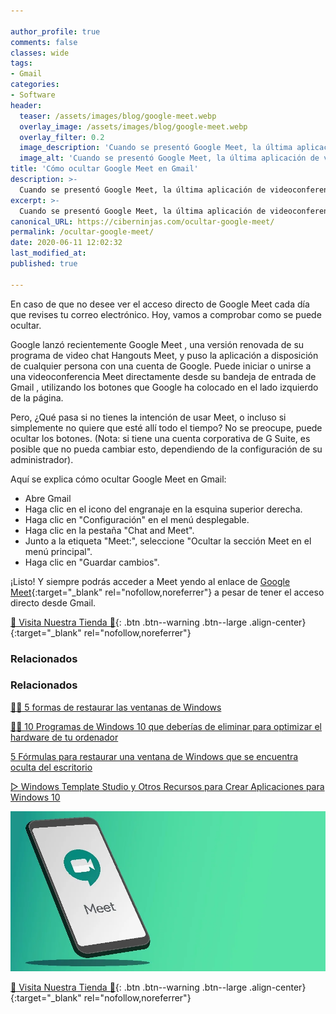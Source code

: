 ```yaml
---

author_profile: true
comments: false
classes: wide
tags:
- Gmail
categories:
- Software
header:
  teaser: /assets/images/blog/google-meet.webp
  overlay_image: /assets/images/blog/google-meet.webp
  overlay_filter: 0.2
  image_description: 'Cuando se presentó Google Meet, la última aplicación de videoconferencia de Google, apareció un acceso directo en Gmail. Si no quieres o necesitas eso allí, ahora puedes ocultarlo. Aquí está nuestra guía paso a paso sobre cómo hacerlo.'
  image_alt: 'Cuando se presentó Google Meet, la última aplicación de videoconferencia de Google, apareció un acceso directo en Gmail. Si no quieres o necesitas eso allí, ahora puedes ocultarlo. Aquí está nuestra guía paso a paso sobre cómo hacerlo.'
title: 'Cómo ocultar Google Meet en Gmail'
description: >-
  Cuando se presentó Google Meet, la última aplicación de videoconferencia de Google, apareció un acceso directo en Gmail. Si no quieres o necesitas eso allí, ahora puedes ocultarlo. Aquí está nuestra guía paso a paso sobre cómo hacerlo.
excerpt: >-
  Cuando se presentó Google Meet, la última aplicación de videoconferencia de Google, apareció un acceso directo en Gmail. Si no quieres o necesitas eso allí, ahora puedes ocultarlo. Aquí está nuestra guía paso a paso sobre cómo hacerlo.
canonical_URL: https://ciberninjas.com/ocultar-google-meet/
permalink: /ocultar-google-meet/
date: 2020-06-11 12:02:32
last_modified_at: 
published: true

---
```


En caso de que no desee ver el acceso directo de Google Meet cada día que revises tu correo electrónico. Hoy, vamos a comprobar como se puede ocultar.

Google lanzó recientemente Google Meet , una versión renovada de su programa de video chat Hangouts Meet, y puso la aplicación a disposición de cualquier persona con una cuenta de Google. Puede iniciar o unirse a una videoconferencia Meet directamente desde su bandeja de entrada de Gmail , utilizando los botones que Google ha colocado en el lado izquierdo de la página.

<script async src="https://pagead2.googlesyndication.com/pagead/js/adsbygoogle.js"></script>
<ins class="adsbygoogle"
     style="display:block; text-align:center;"
     data-ad-layout="in-article"
     data-ad-format="fluid"
     data-ad-client="ca-pub-9630764103400456"
     data-ad-slot="3229974124"></ins>
<script>
     (adsbygoogle = window.adsbygoogle || []).push({});
</script>

Pero, ¿Qué pasa si no tienes la intención de usar Meet, o incluso si simplemente no quiere que esté allí todo el tiempo? No se preocupe, puede ocultar los botones. (Nota: si tiene una cuenta corporativa de G Suite, es posible que no pueda cambiar esto, dependiendo de la configuración de su administrador).

Aquí se explica cómo ocultar Google Meet en Gmail:
- Abre Gmail
- Haga clic en el icono del engranaje en la esquina superior derecha.
- Haga clic en "Configuración" en el menú desplegable.
- Haga clic en la pestaña "Chat and Meet".
- Junto a la etiqueta "Meet:", seleccione "Ocultar la sección Meet en el menú principal".
- Haga clic en "Guardar cambios".

¡Listo! Y siempre podrás acceder a Meet yendo al enlace de [Google Meet](https://meet.google.com/){:target="_blank" rel="nofollow,noreferrer"} a pesar de tener el acceso directo desde Gmail.

[🎁 Visita Nuestra Tienda 🎁](https://www.amazon.es/shop/cibercursos){: .btn .btn--warning .btn--large .align-center}{:target="_blank" rel="nofollow,noreferrer"}

### Relacionados

### Relacionados <!-- omit in toc -->

[👨‍🔧 5 formas de restaurar las ventanas de Windows](https://ciberninjas.com/5-formas-restaurar-ventana-windows-10/)

[👨‍🔧 10 Programas de Windows 10 que deberías de eliminar para optimizar el hardware de tu ordenador](https://ciberninjas.com/10-programas-eliminar-windows-10/)

[5 Fórmulas para restaurar una ventana de Windows que se encuentra oculta del escritorio](https://ciberninjas.com/5-formas-restaurar-ventana-windows-10/)

[▷ Windows Template Studio y Otros Recursos para Crear Aplicaciones para Windows 10](https://ciberninjas.com/windows-template-studio-recursos-para-aplicaciones-con-xaml-net/)

![Cuando se presentó Google Meet, la última aplicación de videoconferencia de Google, apareció un acceso directo en Gmail. Si no quieres o necesitas eso allí, ahora puedes ocultarlo. Aquí está nuestra guía paso a paso sobre cómo hacerlo.](/assets/images/blog/google-meet.webp "Cuando se presentó Google Meet, la última aplicación de videoconferencia de Google, apareció un acceso directo en Gmail. Si no quieres o necesitas eso allí, ahora puedes ocultarlo. Aquí está nuestra guía paso a paso sobre cómo hacerlo.")

[🎁 Visita Nuestra Tienda 🎁](https://www.amazon.es/shop/cibercursos){: .btn .btn--warning .btn--large .align-center}{:target="_blank" rel="nofollow,noreferrer"}